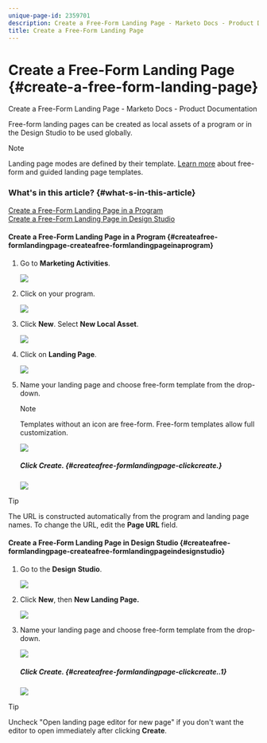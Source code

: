 ```yaml
---
unique-page-id: 2359701
description: Create a Free-Form Landing Page - Marketo Docs - Product Documentation
title: Create a Free-Form Landing Page
---
```


# Create a Free-Form Landing Page {#create-a-free-form-landing-page}

Create a Free-Form Landing Page - Marketo Docs - Product Documentation

Free-form landing pages can be created as local assets of a program or in the Design Studio to be used globally.

>[!NOTE]
>
>Landing page modes are defined by their template. [Learn more](../../../../../welcome-to-marketo-docs/product-docs/demand-generation/landing-pages/understanding-landing-pages/understanding-free-form-vs-guided-landing-pages.md) about free-form and guided landing page templates.

### What's in this article? {#what-s-in-this-article}

[Create a Free-Form Landing Page in a Program](#createafree-formlandingpage-createafree-formlandingpageinaprogram)  
[Create a Free-Form Landing Page in Design Studio](#createafree-formlandingpage-createafree-formlandingpageindesignstudio)

#### Create a Free-Form Landing Page in a Program {#createafree-formlandingpage-createafree-formlandingpageinaprogram}

1. Go to **Marketing Activities**.

   ![](assets/login-marketing-activities.png)

1. Click on your program.  

   ![](assets/image2015-5-19-12-3a46-3a47.png)

1. Click **New**. Select **New Local Asset**.

   ![](assets/image2015-5-19-12-3a47-3a27.png)

1. Click on **Landing Page**.

   ![](assets/image2014-9-16-12-3a58-3a49.png)

1. Name your landing page and choose free-form template from the drop-down.

   >[!NOTE]
   >
   >Templates without an icon are free-form. Free-form templates allow full customization.

   ![](assets/image2015-5-19-12-3a51-3a13.png)

   ##### Click Create. {#createafree-formlandingpage-clickcreate.}

   ![](assets/image2015-5-19-12-3a52-3a8.png)

>[!TIP]
>
>The URL is constructed automatically from the program and landing page names. To change the URL, edit the **Page URL** field.

#### Create a Free-Form Landing Page in Design Studio {#createafree-formlandingpage-createafree-formlandingpageindesignstudio}

1. Go to the **Design** **Studio**. 

   ![](assets/designstudio.png)

1. Click **New**, then **New Landing Page.**

   ![](assets/image2014-9-16-13-3a0-3a43.png)

1. Name your landing page and choose free-form template from the drop-down.

   ![](assets/image2015-5-19-13-3a30-3a25.png)

   ##### Click Create. {#createafree-formlandingpage-clickcreate..1}

   ![](assets/image2015-5-19-13-3a33-3a43.png)

>[!TIP]
>
>Uncheck "Open landing page editor for new page" if you don't want the editor to open immediately after clicking **Create**.

